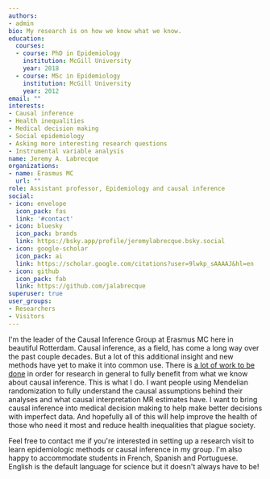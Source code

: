 ```yaml
---
authors:
- admin
bio: My research is on how we know what we know.
education:
  courses:
  - course: PhD in Epidemiology
    institution: McGill University
    year: 2018
  - course: MSc in Epidemiology
    institution: McGill University
    year: 2012
email: ""
interests:
- Causal inference
- Health inequalities
- Medical decision making
- Social epidemiology
- Asking more interesting research questions
- Instrumental variable analysis
name: Jeremy A. Labrecque
organizations:
- name: Erasmus MC
  url: ""
role: Assistant professor, Epidemiology and causal inference
social:
- icon: envelope
  icon_pack: fas
  link: '#contact'
- icon: bluesky
  icon_pack: brands
  link: https://bsky.app/profile/jeremylabrecque.bsky.social
- icon: google-scholar
  icon_pack: ai
  link: https://scholar.google.com/citations?user=9lwkp_sAAAAJ&hl=en
- icon: github
  icon_pack: fab
  link: https://github.com/jalabrecque
superuser: true
user_groups:
- Researchers
- Visitors
---
```


I'm the leader of the Causal Inference Group at Erasmus MC here in beautiful Rotterdam. Causal inference, as a field, has come a long way over the past couple decades. But a lot of this additional insight and new methods have yet to make it into common use. There is [a lot of work to be done](https://www.jeremylabrecque.org/post/improving_methods/) in order for research in general to fully benefit from what we know about causal inference. This is what I do. I want people using Mendelian randomization to fully understand the causal assumptions behind their analyses and what causal interpretation MR estimates have. I want to bring causal inference into medical decision making to help make better decisions with imperfect data. And hopefully all of this will help improve the health of those who need it most and reduce health inequalities that plague society.

Feel free to contact me if you're interested in setting up a research visit to learn epidemiologic methods or causal inference in my group. I'm also happy to accommodate students in French, Spanish and Portuguese. English is the default language for science but it doesn't always have to be!
